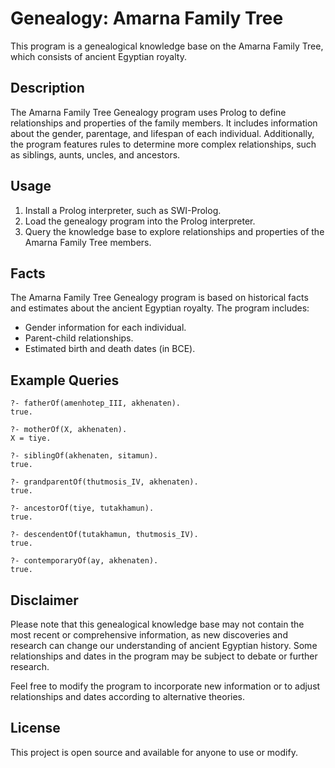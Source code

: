 # Genealogy: Amarna Family Tree

This program is a genealogical knowledge base on the Amarna Family Tree, which consists of ancient Egyptian royalty.

## Description

The Amarna Family Tree Genealogy program uses Prolog to define relationships and properties of the family members. It includes information about the gender, parentage, and lifespan of each individual. Additionally, the program features rules to determine more complex relationships, such as siblings, aunts, uncles, and ancestors.

## Usage

1. Install a Prolog interpreter, such as SWI-Prolog.
2. Load the genealogy program into the Prolog interpreter.
3. Query the knowledge base to explore relationships and properties of the Amarna Family Tree members.

## Facts

The Amarna Family Tree Genealogy program is based on historical facts and estimates about the ancient Egyptian royalty. The program includes:

- Gender information for each individual.
- Parent-child relationships.
- Estimated birth and death dates (in BCE).

## Example Queries

```plaintext
?- fatherOf(amenhotep_III, akhenaten).
true.

?- motherOf(X, akhenaten).
X = tiye.

?- siblingOf(akhenaten, sitamun).
true.

?- grandparentOf(thutmosis_IV, akhenaten).
true.

?- ancestorOf(tiye, tutakhamun).
true.

?- descendentOf(tutakhamun, thutmosis_IV).
true.

?- contemporaryOf(ay, akhenaten).
true.
```

## Disclaimer
Please note that this genealogical knowledge base may not contain the most recent or comprehensive information, as new discoveries and research can change our understanding of ancient Egyptian history. Some relationships and dates in the program may be subject to debate or further research.

Feel free to modify the program to incorporate new information or to adjust relationships and dates according to alternative theories.

## License

This project is open source and available for anyone to use or modify.
